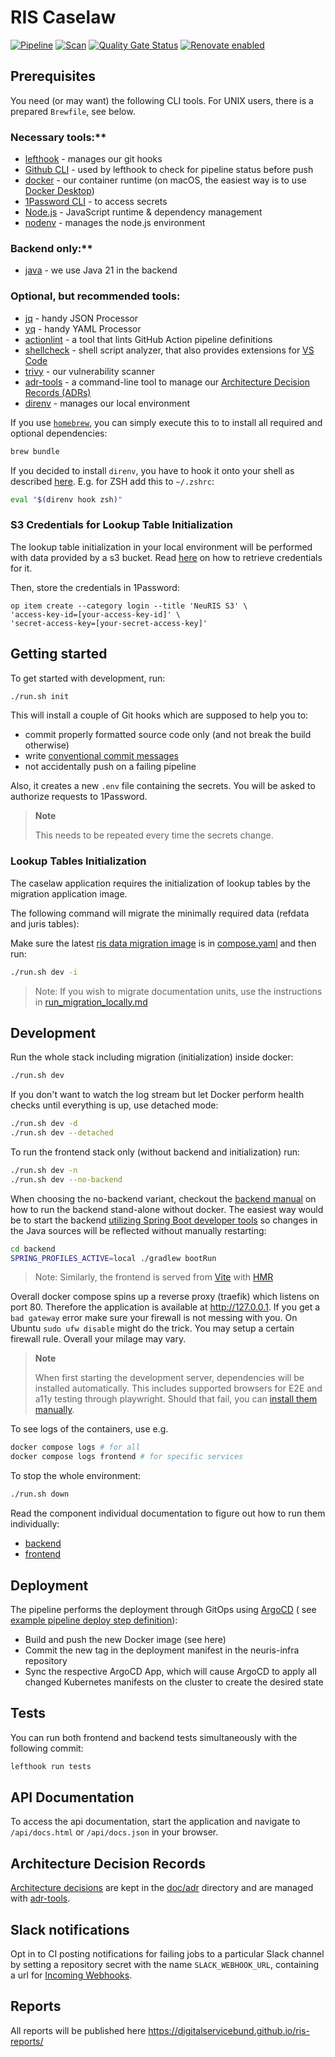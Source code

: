 # RIS Caselaw

[![Pipeline](https://github.com/digitalservicebund/ris-backend-service/actions/workflows/pipeline.yml/badge.svg)](https://github.com/digitalservicebund/ris-backend-service/actions/workflows/pipeline.yml)
[![Scan](https://github.com/digitalservicebund/ris-backend-service/actions/workflows/scan.yml/badge.svg)](https://github.com/digitalservicebund/ris-backend-service/actions/workflows/scan.yml)
[![Quality Gate Status](https://sonarcloud.io/api/project_badges/measure?project=digitalservicebund_ris-backend-service_backend&metric=alert_status)](https://sonarcloud.io/summary/new_code?id=digitalservicebund_ris-backend-service_backend)
[![Renovate enabled](https://img.shields.io/badge/renovate-enabled-brightgreen.svg)](https://renovatebot.com/)

## Prerequisites

You need (or may want) the following CLI tools. For UNIX users, there is a prepared `Brewfile`, see
below.

### Necessary tools:**

- [lefthook](https://github.com/evilmartians/lefthook#install) - manages our git hooks
- [Github CLI](https://cli.github.com/) - used by lefthook to check for pipeline status before push
- [docker](https://docs.docker.com/get-docker/) - our container runtime (on macOS, the easiest way
  is to use [Docker Desktop](https://www.docker.com/products/docker-desktop/))
- [1Password CLI](https://developer.1password.com/docs/cli/get-started/) - to access secrets
- [Node.js](https://nodejs.org/en/) - JavaScript runtime & dependency management
- [nodenv](https://github.com/nodenv/nodenv#installation) - manages the node.js environment

### Backend only:**

- [java](https://developers.redhat.com/products/openjdk/install) - we use Java 21 in the backend

### Optional, but recommended tools:

- [jq](https://github.com/stedolan/jq) - handy JSON Processor
- [yq](https://github.com/mikefarah/yq) - handy YAML Processor
- [actionlint](https://github.com/rhysd/actionlint/blob/main/docs/install.md) - a tool that lints
  GitHub Action pipeline
  definitions
- [shellcheck](https://github.com/koalaman/shellcheck#installing) - shell script analyzer, that also
  provides extensions
  for [VS Code](https://marketplace.visualstudio.com/items?itemName=timonwong.shellcheck)
- [trivy](https://github.com/aquasecurity/trivy#get-trivy) - our vulnerability scanner
- [adr-tools](https://github.com/npryce/adr-tools) - a command-line tool to manage
  our [Architecture Decision Records (ADRs)](#architecture-decision-records)
- [direnv](https://github.com/direnv/direnv/blob/master/docs/installation.md) - manages our local
  environment

If you use [`homebrew`](https://brew.sh/), you can simply execute this to to install all required
and optional
dependencies:

```bash
brew bundle
```

If you decided to install `direnv`, you have to hook it onto your shell as
described [here](https://github.com/direnv/direnv/blob/master/docs/hook.md). E.g. for ZSH add this
to `~/.zshrc`:

```bash
eval "$(direnv hook zsh)"
```

### S3 Credentials for Lookup Table Initialization

The lookup table initialization in your local environment will be performed with data provided by a s3 bucket. Read [here](https://platform-docs.prod.ds4g.net/user-docs/how-to-guides/access-obs-via-aws-sdk/#step-2-obtain-access_key-credentials) on how to retrieve credentials for it.

Then, store the credentials in 1Password:

```shell
op item create --category login --title 'NeuRIS S3' \
'access-key-id=[your-access-key-id]' \
'secret-access-key=[your-secret-access-key]'
```

## Getting started

To get started with development, run:

```bash
./run.sh init
```

This will install a couple of Git hooks which are supposed to help you to:

- commit properly formatted source code only (and not break the build otherwise)
- write [conventional commit messages](https://chris.beams.io/posts/git-commit/)
- not accidentally push on a failing pipeline

Also, it creates a new `.env` file containing the secrets. You will be asked to authorize requests to 1Password.

> **Note**
>
> This needs to be repeated every time the secrets change.

### Lookup Tables Initialization

The caselaw application requires the initialization of lookup tables by the migration application image.

The following command will migrate the minimally required data (refdata and juris tables):

Make sure the latest
[ris data migration image](https://github.com/digitalservicebund/ris-data-migration/pkgs/container/ris-data-migration)
is
in [compose.yaml](https://github.com/digitalservicebund/ris-backend-service/blob/40aec11b48cfb839a2103db2932ca6b74ed15448/compose.yaml#L3-L3)
and then run:

```bash
./run.sh dev -i
```

> Note: If you wish to migrate documentation units, use the instructions
> in [run_migration_locally.md](run_migration_locally.md)

## Development

Run the whole stack including migration (initialization) inside docker:

```bash
./run.sh dev
```

If you don't want to watch the log stream but let Docker perform health checks until everything is
up, use detached
mode:

```bash
./run.sh dev -d
./run.sh dev --detached
```

To run the frontend stack only (without backend and initialization) run:

```bash
./run.sh dev -n
./run.sh dev --no-backend
```

When choosing the no-backend variant, checkout the [backend manual](./backend/README.md) on how to run the backend
stand-alone without docker. The easiest way would be to start the
backend [utilizing Spring Boot developer tools](https://docs.spring.io/spring-boot/docs/current/reference/html/using.html#using.devtools.restart)
so changes in the Java sources will be reflected without manually restarting:

```bash
cd backend
SPRING_PROFILES_ACTIVE=local ./gradlew bootRun
```

> Note: Similarly, the frontend is served from [Vite](https://vitejs.dev)
> with [HMR](https://vitejs.dev/guide/features.html#hot-module-replacement)

Overall docker compose spins up a reverse proxy (traefik) which listens on port 80. Therefore the application is
available at <http://127.0.0.1>. If you get a `bad gateway` error make sure your firewall is not messing with you. On
Ubuntu `sudo ufw disable` might do the trick. You may setup a certain firewall rule. Overall your milage may vary.

> **Note**
>
> When first starting the development server, dependencies will be installed automatically. This
> includes supported
> browsers for E2E and a11y testing through playwright. Should that fail, you
> can [install them manually](https://github.com/digitalservicebund/ris-backend-service/tree/main/frontend#prerequisites).

To see logs of the containers, use e.g.

```bash
docker compose logs # for all
docker compose logs frontend # for specific services
```

To stop the whole environment:

```bash
./run.sh down
```

Read the component individual documentation to figure out how to run them individually:

- [backend](./backend/README.md#development)
- [frontend](./frontend/README.md#development)

## Deployment

The pipeline performs the deployment through GitOps using [ArgoCD](https://argoproj.github.io/cd/) (
see [example pipeline deploy step definition](https://github.com/digitalservicebund/ris-backend-service/blob/main/.github/workflows/pipeline.yml#L657-L667)):

- Build and push the new Docker image (see here)
- Commit the new tag in the deployment manifest in the neuris-infra repository
- Sync the respective ArgoCD App, which will cause ArgoCD to apply all changed Kubernetes manifests
  on the cluster to
  create the desired state

## Tests

You can run both frontend and backend tests simultaneously with the following commit:

```bash
lefthook run tests
```

## API Documentation

To access the api documentation, start the application and navigate to `/api/docs.html`
or `/api/docs.json` in your
browser.

## Architecture Decision Records

[Architecture decisions](https://cognitect.com/blog/2011/11/15/documenting-architecture-decisions)
are kept in
the [doc/adr](doc/adr) directory and are managed
with [adr-tools](https://github.com/npryce/adr-tools).

## Slack notifications

Opt in to CI posting notifications for failing jobs to a particular Slack channel by setting a
repository secret
with the name `SLACK_WEBHOOK_URL`, containing a url
for [Incoming Webhooks](https://api.slack.com/messaging/webhooks).

## Reports

All reports will be published here https://digitalservicebund.github.io/ris-reports/
